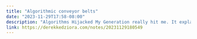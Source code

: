 ```yaml
---
title: "Algorithmic conveyor belts"
date: "2023-11-29T17:58-08:00"
description: "Algorithms Hijacked My Generation really hit me. It explains a lot of things happening in the world that I can sense, but not put together into a system, into the single term of algorithmic conveyor belt:"
link: https://derekkedziora.com/notes/20231129180549
---
```

